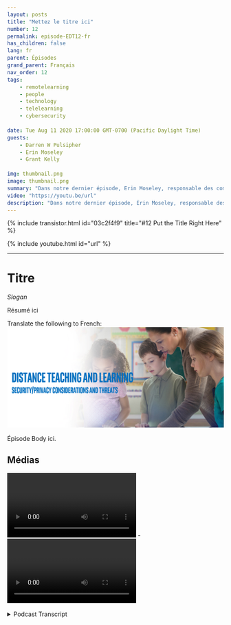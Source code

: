 ```yaml
---
layout: posts
title: "Mettez le titre ici"
number: 12
permalink: episode-EDT12-fr
has_children: false
lang: fr
parent: Épisodes
grand_parent: Français
nav_order: 12
tags:
    - remotelearning
    - people
    - technology
    - telelearning
    - cybersecurity

date: Tue Aug 11 2020 17:00:00 GMT-0700 (Pacific Daylight Time)
guests:
    - Darren W Pulsipher
    - Erin Moseley
    - Grant Kelly

img: thumbnail.png
image: thumbnail.png
summary: "Dans notre dernier épisode, Erin Moseley, responsable des comptes principaux pour l'éducation chez Intel, et Grant Kelly, architecte de solutions pour l'éducation chez Intel, ont rejoint Darren pour parler des défis technologiques et des options dans l'apprentissage à distance. Dans cet épisode, nous approfondissons davantage les menaces et les solutions liées à la confidentialité et à la sécurité."
video: "https://youtu.be/url"
description: "Dans notre dernier épisode, Erin Moseley, responsable des comptes principaux pour l'éducation chez Intel, et Grant Kelly, architecte de solutions pour l'éducation chez Intel, ont rejoint Darren pour parler des défis technologiques et des options dans l'apprentissage à distance. Dans cet épisode, nous approfondissons davantage les menaces et les solutions liées à la confidentialité et à la sécurité."
---
```


<div>
{% include transistor.html id="03c2f4f9" title="#12 Put the Title Right Here" %}

{% include youtube.html id="url" %}
</div>

---

# Titre

*Slogan*

Résumé ici

Translate the following to French: ![image de l'épisode](./thumbnail.png)

Épisode Body ici.

## Médias

<video src='url'></video>  - <video src='url'></video>



<details>
<summary> Podcast Transcript </summary>

<p></p>

</details>

